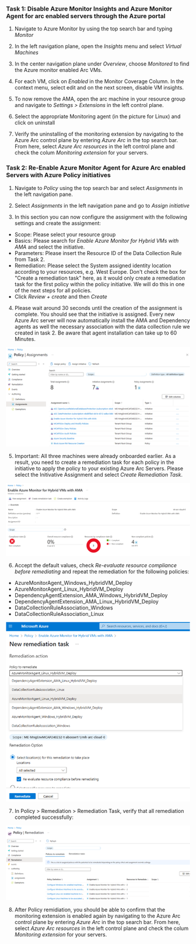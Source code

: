 ### Task 1: Disable Azure Monitor Insights and Azure Monitor Agent for arc enabled servers through the Azure portal

1. Navigate to Azure Monitor by using the top search bar and typing *Monitor*

2. In the left navigation plane, open the *Insights* menu and select *Virtual Machines*

3. In the center navigation plane under *Overview*, choose *Monitored* to find the Azure monitor enabled Arc VMs.

4. For each VM, click on *Enabled* in the Monitor Coverage Column. In the context menu, select edit and on the next screen, disable VM insights.

5. To now remove the AMA, open the arc machine in your resource group and navigate to *Settings > Extensions* in the left control plane.

6. Select the appropriate Monitoring agent (in the picture for Linux) and click on uninstall

7. Verify the uninstalling of the monitoring extension by navigating to the Azure Arc control plane by entering *Azure Arc* in the top search bar. From here, select *Azure Arc resources* in the left control plane and check the colum *Monitoring extension* for your servers.

### Task 2: Re-Enable Azure Monitor Agent for Azure Arc enabled Servers with Azure Policy initiatives

1. Navigate to *Policy* using the top search bar and select *Assignments* in the left navigation pane.

2. Select *Assignments* in the left navigation pane and go to *Assign initiative*

3. In this section you can now configure the assignment with the following settings and create the assignment:

- Scope: Please select your resource group
- Basics: Please search for *Enable Azure Monitor for Hybrid VMs with AMA* and select the initiative.
- Parameters: Please insert the Resource ID of the Data Collection Rule from Task 2. 
- Remediation: Please select the System assigned identity location according to your resources, e.g. West Europe. Don't check the box for "Create a remediation task" here, as it would only create a remediation task for the first policy within the policy initiative. We will do this in one of the next steps for all policies.
- Click *Review + create* and then *Create*

4. Please wait around 30 seconds until the creation of the assignment is complete. You should see that the initiative is assigned. Every new Azure Arc server will now automatically install the AMA and Dependency agents as well the necessary association with the data collection rule we created in task 2. Be aware that agent installation can take up to 60 Minutes.

![image](./img/2.1_Assign_Policy_Assignments_Overview.png)

5. Important: All three machines were already onboarded earlier. As a result, you need to create a remediation task for each policy in the initiative to apply the policy to your existing Azure Arc Servers. Please select the Initivative Assignment and select *Create Remediation Task*.

![image](./img/2.2_Assign_Policy_Monitor_AMA.png)

6. Accept the default values, check *Re-evaluate resource compliance before remediating* and repeat the remediation for the following policies:
 - AzureMonitorAgent_Windows_HybridVM_Deploy
 - AzureMonitorAgent_Linux_HybridVM_Deploy
 - DependencyAgentExtension_AMA_Windows_HybridVM_Deploy
 - DependencyAgentExtension_AMA_Linux_HybridVM_Deploy
 - DataCollectionRuleAssociation_Windows
 - DataCollectionRuleAssociation_Linux

![image](./img/2.3_Assign_Policy_Monitor_AMA_remidate.png)

7. In Policy > Remediation > Remediation Task, verify that all remediation completed successfully:

![image](./img/2.4_Assign_Policy_Monitor_AMA_remidate.png)

8. After Policy remidiation, you should be able to confirm that the monitoring extension is enabled again by navigating to the Azure Arc control plane by entering *Azure Arc* in the top search bar. From here, select *Azure Arc resources* in the left control plane and check the colum *Monitoring extension* for your servers.
